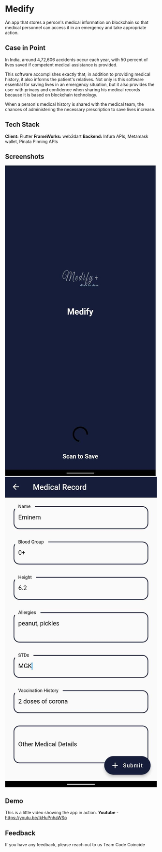 
# Medify

An app that stores a person's medical information on blockchain so that medical personnel can access it in an emergency and take appropriate action.
## Case in Point

In India, around 4,72,606 accidents occur each year, with 50 percent of lives saved if competent medical assistance is provided.

This software accomplishes exactly that; in addition to providing medical history, it also informs the patient's relatives. Not only is this software essential for saving lives in an emergency situation, but it also provides the user with privacy and confidence when sharing his medical records because it is based on blockchain technology.

When a person's medical history is shared with the medical team, the chances of administering the necessary prescription to save lives increase.
## Tech Stack

**Client:** Flutter
**FrameWorks:** web3dart
**Backend:** Infura APIs, Metamask wallet, Pinata Pinning APIs

## Screenshots
![App Screenshot](https://github.com/Diplo2by/Medify/blob/main/assets/img1.jpeg)
![App Screenshot](https://github.com/Diplo2by/Medify/blob/main/assets/img2.jpeg)


## Demo
This is a little video showing the app in action.
**Youtube** -  https://youtu.be/IkHuPnhaWSo


## Feedback

If you have any feedback, please reach out to us Team Code Coincide

